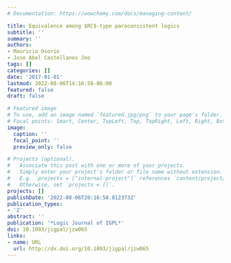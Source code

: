 ```yaml
---
# Documentation: https://wowchemy.com/docs/managing-content/

title: Equivalence among $RC$-type paraconsistent logics
subtitle: ''
summary: ''
authors:
- Mauricio Osorio
- Jose Abel Castellanos Joo
tags: []
categories: []
date: '2017-01-01'
lastmod: 2022-08-06T14:16:58-06:00
featured: false
draft: false

# Featured image
# To use, add an image named `featured.jpg/png` to your page's folder.
# Focal points: Smart, Center, TopLeft, Top, TopRight, Left, Right, BottomLeft, Bottom, BottomRight.
image:
  caption: ''
  focal_point: ''
  preview_only: false

# Projects (optional).
#   Associate this post with one or more of your projects.
#   Simply enter your project's folder or file name without extension.
#   E.g. `projects = ["internal-project"]` references `content/project/deep-learning/index.md`.
#   Otherwise, set `projects = []`.
projects: []
publishDate: '2022-08-06T20:16:58.812373Z'
publication_types:
- '2'
abstract: ''
publication: '*Logic Journal of IGPL*'
doi: 10.1093/jigpal/jzw065
links:
- name: URL
  url: http://dx.doi.org/10.1093/jigpal/jzw065
---
```

